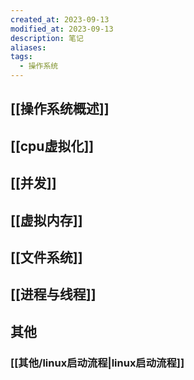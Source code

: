 ```yaml
---
created_at: 2023-09-13
modified_at: 2023-09-13
description: 笔记
aliases: 
tags:
  - 操作系统
---
```

## [[操作系统概述]]
## [[cpu虚拟化]]
## [[并发]]
## [[虚拟内存]]
## [[文件系统]]

## [[进程与线程]]

## 其他
### [[其他/linux启动流程|linux启动流程]]

